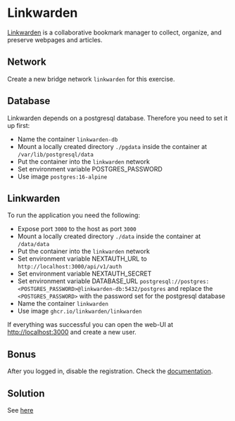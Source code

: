 # Linkwarden

[Linkwarden](https://linkwarden.app/) is a collaborative bookmark manager to collect, organize, and preserve webpages and articles. 

## Network

Create a new bridge network `linkwarden` for this exercise.

## Database

Linkwarden depends on a postgresql database. Therefore you need to set it up first:

- Name the container `linkwarden-db`
- Mount a locally created directory `./pgdata` inside the container at `/var/lib/postgresql/data`
- Put the container into the `linkwarden` network
- Set environment variable POSTGRES_PASSWORD
- Use image `postgres:16-alpine`

## Linkwarden

To run the application you need the following:

- Expose port `3000` to the host as port `3000`
- Mount a locally created directory `./data` inside the container at `/data/data`
- Put the container into the `linkwarden` network
- Set environment variable NEXTAUTH_URL to `http://localhost:3000/api/v1/auth`
- Set environment variable NEXTAUTH_SECRET 
- Set environment variable DATABASE_URL `postgresql://postgres:<POSTGRES_PASSWORD>@linkwarden-db:5432/postgres` and replace the `<POSTGRES_PASSWORD>` with the password set for the postgresql database 
- Name the container `linkwarden`
- Use image `ghcr.io/linkwarden/linkwarden`


If everything was successful you can open the web-UI at [http://localhost:3000](http://localhost:3000) and create a new user.


## Bonus

After you logged in, disable the registration. Check the [documentation](https://docs.linkwarden.app).

## Solution

See [here](./solution.md)
